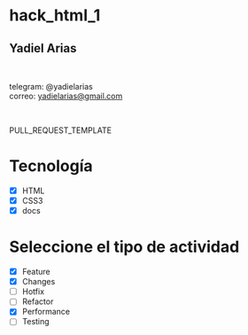 # hack_html_1


## Yadiel Arias
<br/>

telegram: @yadielarias
<br/>
correo: yadielarias@gmail.com

<br/>


PULL_REQUEST_TEMPLATE

# Tecnología
- [x] HTML
- [x] CSS3
- [x] docs

# Seleccione el tipo de actividad
- [x] Feature
- [x] Changes
- [ ] Hotfix
- [ ] Refactor
- [x] Performance
- [ ] Testing
